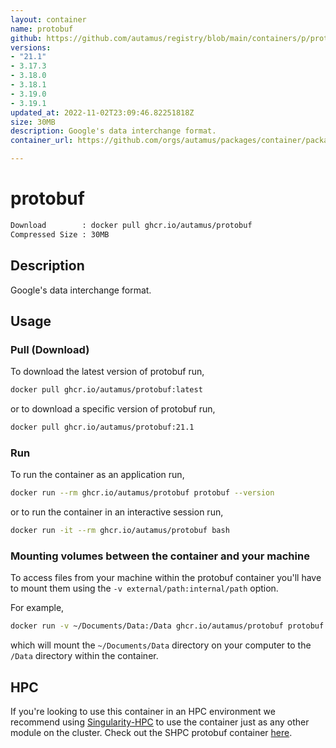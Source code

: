 ```yaml
---
layout: container
name: protobuf
github: https://github.com/autamus/registry/blob/main/containers/p/protobuf/spack.yaml
versions:
- "21.1"
- 3.17.3
- 3.18.0
- 3.18.1
- 3.19.0
- 3.19.1
updated_at: 2022-11-02T23:09:46.82251818Z
size: 30MB
description: Google's data interchange format.
container_url: https://github.com/orgs/autamus/packages/container/package/protobuf

---
```

# protobuf
```bash 
Download        : docker pull ghcr.io/autamus/protobuf
Compressed Size : 30MB
```

## Description
Google's data interchange format.

## Usage
### Pull (Download)
To download the latest version of protobuf run,

```bash
docker pull ghcr.io/autamus/protobuf:latest
```

or to download a specific version of protobuf run,

```bash
docker pull ghcr.io/autamus/protobuf:21.1
```
### Run
To run the container as an application run,
```bash
docker run --rm ghcr.io/autamus/protobuf protobuf --version
```

or to run the container in an interactive session run,
```bash
docker run -it --rm ghcr.io/autamus/protobuf bash
```

### Mounting volumes between the container and your machine
To access files from your machine within the protobuf container you'll have to mount them using the `-v external/path:internal/path` option.

For example,
```bash
docker run -v ~/Documents/Data:/Data ghcr.io/autamus/protobuf protobuf /Data/myData.csv
```
which will mount the `~/Documents/Data` directory on your computer to the `/Data` directory within the container.

## HPC
If you're looking to use this container in an HPC environment we recommend using [Singularity-HPC](https://singularity-hpc.readthedocs.io) to use the container just as any other module on the cluster. Check out the SHPC protobuf container [here](https://singularityhub.github.io/singularity-hpc/r/ghcr.io-autamus-protobuf/).